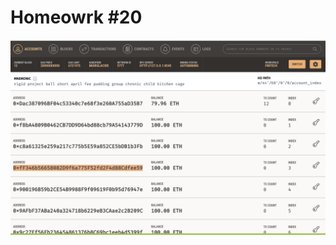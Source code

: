 # Homeowrk #20

![Picture 1](https://github.com/BBZiv10/Work-in-Python/blob/main/Homework%20%2320/Screenshots/Screen%20Shot%202021-09-17%20at%203.05.51%20PM.png)
